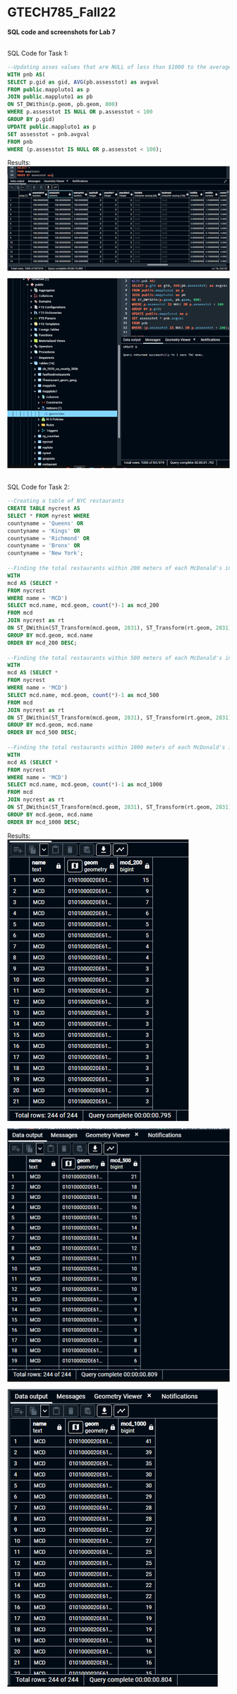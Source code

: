 # GTECH785_Fall22

<b>SQL code and screenshots for Lab 7 </b><br>

<br>SQL Code for Task 1: <br>
```sql
--Updating asses values that are NULL of less than $1000 to the average value of the properties within 1000 meters
WITH pnb AS(
SELECT p.gid as gid, AVG(pb.assesstot) as avgval
FROM public.mappluto1 as p
JOIN public.mappluto1 as pb
ON ST_DWithin(p.geom, pb.geom, 800)
WHERE p.assesstot IS NULL OR p.assesstot < 100
GROUP BY p.gid)
UPDATE public.mappluto1 as p
SET assesstot = pnb.avgval
FROM pnb
WHERE (p.assesstot IS NULL OR p.assesstot < 100);
```
Results:<br>
![Lab 6, Task 1 Result 1](image/L7Q1.PNG)

![Lab 6, Task 1 Result 1](image/L7Q2.PNG)

<br>SQL Code for Task 2: <br>
```sql
--Creating a table of NYC restaurants
CREATE TABLE nycrest AS
SELECT * FROM nyrest WHERE
countyname = 'Queens' OR
countyname = 'Kings' OR
countyname = 'Richmond' OR
countyname = 'Bronx' OR
countyname = 'New York';

--Finding the total restaurants within 200 meters of each McDonald's in NYC
WITH
mcd AS (SELECT *
FROM nycrest
WHERE name = 'MCD')
SELECT mcd.name, mcd.geom, count(*)-1 as mcd_200
FROM mcd 
JOIN nycrest as rt
ON ST_DWithin(ST_Transform(mcd.geom, 2831), ST_Transform(rt.geom, 2831), 200)
GROUP BY mcd.geom, mcd.name
ORDER BY mcd_200 DESC;

--Finding the total restaurants within 500 meters of each McDonald's in NYC
WITH
mcd AS (SELECT *
FROM nycrest
WHERE name = 'MCD')
SELECT mcd.name, mcd.geom, count(*)-1 as mcd_500
FROM mcd 
JOIN nycrest as rt
ON ST_DWithin(ST_Transform(mcd.geom, 2831), ST_Transform(rt.geom, 2831), 500)
GROUP BY mcd.geom, mcd.name
ORDER BY mcd_500 DESC;

--Finding the total restaurants within 1000 meters of each McDonald's in NYC
WITH
mcd AS (SELECT *
FROM nycrest
WHERE name = 'MCD')
SELECT mcd.name, mcd.geom, count(*)-1 as mcd_1000
FROM mcd 
JOIN nycrest as rt
ON ST_DWithin(ST_Transform(mcd.geom, 2831), ST_Transform(rt.geom, 2831), 1000)
GROUP BY mcd.geom, mcd.name
ORDER BY mcd_1000 DESC;

```

Results:<br>
![Lab 6, Task 2 Result 1](image/L6Q3.PNG)

![Lab 6, Task 2 Result 2](image/L6Q4.PNG)

![Lab 6, Task 2 Result 3](image/L6Q5.PNG)



